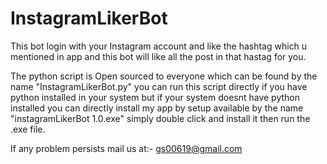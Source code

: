 # InstagramLikerBot
 This bot login with your Instagram account and like the hashtag which u mentioned in app and this bot will like all the post in that hastag for you.

The python script is Open sourced to everyone which can be found by the name "InstagramLikerBot.py" you can run this script directly if you have python installed in your system
but if your system doesnt have python installed you can directly install my app by setup available by the name "instagramLikerBot 1.0.exe" simply double click and install it
then run the .exe file.

If any problem persists mail us at:- gs00619@gmail.com